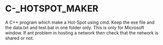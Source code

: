 # C-_HOTSPOT_MAKER
A C++ program which make a Hot-Spot using cmd. 
Keep the exe file and the data.txt and test.bat in one folder only.
This is only for Microsoft window.
If ant problem in hosting a network then check that the network is shared or not.
